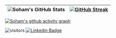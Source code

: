 
|![Soham's GitHub Stats](https://github-readme-stats.vercel.app/api?username=shmkane&show_icons=true&count_private=true&theme=github_dark)|[![GitHub Streak](http://github-readme-streak-stats.herokuapp.com?user=shmkane&theme=dark&hide_border=true&background=000000&stroke=3E7BD7AA&ring=3E7BD7&fire=3E7BD7&currStreakLabel=3E7BD7&sideNums=3E7BD7&currStreakNum=FFFFFF&dates=787878D2&sideLabels=FFFFFF&border=FFFFFF)](https://git.io/streak-stats)|
|---|---|

[![Soham's github activity graph](https://activity-graph.herokuapp.com/graph?username=shmkane&bg_color=151515&color=ffffff&line=3E7BD7&point=3E7BD7&area=false&hide_border=false
)](https://github.com/ashutosh00710/github-readme-activity-graph)

<!--[![Top Langs](https://github-readme-stats.vercel.app/api/top-langs/?username=shmkane)](https://github.com/anuraghazra/github-readme-stats)-->

 ![visitors](https://visitor-badge.glitch.me/badge?page_id=shmkane.github) [![Linkedin Badge](https://img.shields.io/badge/-shmkane-blue?style=flat&logo=Linkedin&logoColor=white&link=https://www.linkedin.com/in/sohampk/)](https://www.linkedin.com/in/craigdsouza28/)
